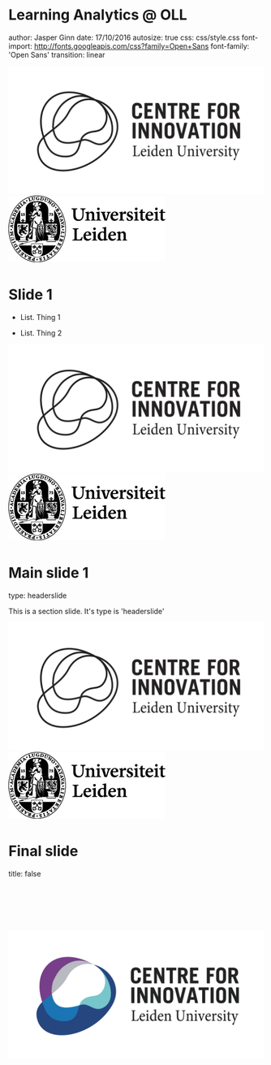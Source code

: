 Learning Analytics @ OLL
========================================================
author: Jasper Ginn
date: 17/10/2016
autosize: true
css: css/style.css
font-import: http://fonts.googleapis.com/css?family=Open+Sans
font-family: 'Open Sans'
transition: linear

<span class="footer">
  <img class="logo" src="CFI_Logo_Black.png">
  <img class="logo" src="universiteitleiden.png" style="padding-bottom:5px">
</span>

Slide 1
========================================================

* List. Thing 1

* List. Thing 2

<span class="footer">
  <img class="logo" src="CFI_Logo_Black.png">
  <img class="logo" src="universiteitleiden.png" style="padding-bottom:5px">
</span>

Main slide 1
========================================================
type: headerslide

This is a section slide. It's type is 'headerslide'

<span class="footer">
  <img class="logo" src="CFI_Logo_Black.png">
  <img class="logo" src="universiteitleiden.png" style="padding-bottom:5px">
</span>

Final slide
========================================================
title: false

<div><img src="CFI_Logo_Big.png" class="mainpanel" style="padding-top:90px"></div>
